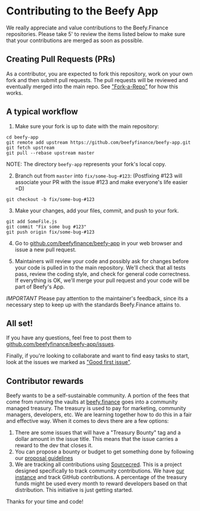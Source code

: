 # Contributing to the Beefy App

We really appreciate and value contributions to the Beefy.Finance repositories. Please take 5' to review the items listed below to make sure that your contributions are merged as soon as possible.

## Creating Pull Requests (PRs)

As a contributor, you are expected to fork this repository, work on your own fork and then submit pull requests. The pull requests will be reviewed and eventually merged into the main repo. See ["Fork-a-Repo"](https://help.github.com/articles/fork-a-repo/) for how this works.

## A typical workflow

1. Make sure your fork is up to date with the main repository:

```
cd beefy-app
git remote add upstream https://github.com/beefyfinance/beefy-app.git
git fetch upstream
git pull --rebase upstream master
```

NOTE: The directory `beefy-app` represents your fork's local copy.

2. Branch out from `master` into `fix/some-bug-#123`:
   (Postfixing #123 will associate your PR with the issue #123 and make everyone's life easier =D)

```
git checkout -b fix/some-bug-#123
```

3. Make your changes, add your files, commit, and push to your fork.

```
git add SomeFile.js
git commit "Fix some bug #123"
git push origin fix/some-bug-#123
```

4. Go to [github.com/beefyfinance/beefy-app](https://github.com/beefyfinance/beefy-app) in your web browser and issue a new pull request.

5. Maintainers will review your code and possibly ask for changes before your code is pulled in to the main repository. We'll check that all tests pass, review the coding style, and check for general code correctness. If everything is OK, we'll merge your pull request and your code will be part of Beefy's App.

_IMPORTANT_ Please pay attention to the maintainer's feedback, since its a necessary step to keep up with the standards Beefy.Finance attains to.

## All set!

If you have any questions, feel free to post them to [github.com/beefyfinance/beefy-app/issues](https://github.com/beefyfinance/beefy-app/issues).

Finally, if you're looking to collaborate and want to find easy tasks to start, look at the issues we marked as ["Good first issue"](https://github.com/beefyfinance/beefy-app/issues?q=label%3A%22good+first+issue%22).

## Contributor rewards

Beefy wants to be a self-sustainable community. A portion of the fees that come from running the vaults at [beefy.finance](https://www.vaults.peghub.com) goes into a community managed treasury. The treasury is used to pay for marketing, community managers, developers, etc. We are learning together how to do this in a fair and effective way. When it comes to devs there are a few options:

1. There are some issues that will have a "Treasury Bounty" tag and a dollar amount in the issue title. This means that the issue carries a reward to the dev that closes it.
2. You can propose a bounty or budget to get something done by following our [proposal guidelines](PROPOSAL_GUIDELINES.md)
3. We are tracking all contributions using [Sourcecred](https://sourcecred.io/). This is a project designed specifically to track community contributions. We have [our instance](https://beefy.finance/beefy-cred/#/explorer) and track GitHub contributions. A percentage of the treasury funds might be used every month to reward developers based on that distribution. This initiative is just getting started.

Thanks for your time and code!
